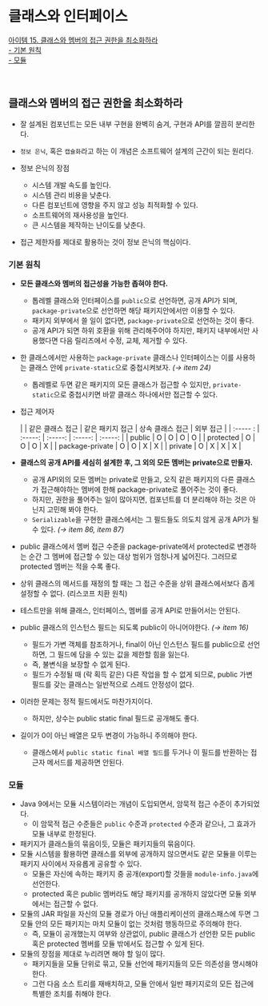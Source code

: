 # 클래스와 인터페이스

[아이템 15. 클래스와 멤버의 접근 권한을 최소화하라](#클래스와-멤버의-접근-권한을-최소화하라)   
[- 기본 원칙](#기본-원칙)  
[- 모듈](#모듈)

<br>

## 클래스와 멤버의 접근 권한을 최소화하라
- 잘 설계된 컴포넌트는 모든 내부 구현을 완벽히 숨겨, 구현과 API를 깔끔히 분리한다.
- `정보 은닉`, 혹은 `캡슐화`라고 하는 이 개념은 소프트웨어 설계의 근간이 되는 원리다.

- 정보 은닉의 장점 
  - 시스템 개발 속도를 높인다.
  - 시스템 관리 비용을 낮춘다.
  - 다른 컴포넌트에 영향을 주지 않고 성능 최적화할 수 있다.
  - 소프트웨어의 재사용성을 높인다.
  - 큰 시스템을 제작하는 난이도를 낮춘다.

- 접근 제한자를 제대로 활용하는 것이 정보 은닉의 핵심이다.


### 기본 원칙
- **모든 클래스와 멤버의 접근성을 가능한 좁혀야 한다.**
  - 톱레벨 클래스와 인터페이스를 `public`으로 선언하면, 공개 API가 되며, `package-private`으로 선언하면 해당 패키지안에서만 이용할 수 있다.
  - 패키지 외부에서 쓸 일이 없다면, `package-private`으로 선언하는 것이 좋다. 
  - 공개 API가 되면 하위 호환을 위해 관리해주어야 하지만, 패키지 내부에서만 사용했다면 다음 릴리즈에서 수정, 교체, 제거할 수 있다.

- 한 클래스에서만 사용하는 `package-private` 클래스나 인터페이스는 이를 사용하는 클래스 안에 `private-static`으로 중첩시켜보자. *(→ item 24)*
    - 톱레벨로 두면 같은 패키지의 모든 클래스가 접근할 수 있지만, `private-static`으로 중첩시키면 바깥 클래스 하나에서만 접근할 수 있다. 

- 접근 제어자

  | | 같은 클래스 접근 | 같은 패키지 접근 | 상속 클래스 접근 | 외부 접근 |
  | :----- : | :-----: | :-----: | :-----: | :-----: |
  | public          | O | O | O | O |
  | protected       | O | O | O | X |
  | package-private | O | O | X | X |
  | private         | O | X | X | X |

- **클래스의 공개 API를 세심히 설계한 후, 그 외의 모든 멤버는 private으로 만들자.**
  - 공개 API외의 모든 멤버는 private로 만들고, 오직 같은 패키지의 다른 클래스가 접근해야하는 멤버에 한해 package-private로 풀어주는 것이 좋다.
  - 하지만, 권한을 풀어주는 일이 많아지면, 컴포넌트를 더 분리해야 하는 것은 아닌지 고민해 봐야 한다.
  - `Serializable`을 구현한 클래스에서는 그 필드들도 의도치 않게 공개 API가 될 수 있다. *(→ item 86, item 87)*

- public 클래스에서 멤버 접근 수준을 package-private에서 protected로 변경하는 순간 그 멤버에 접근할 수 있는 대상 범위가 엄청나게 넓어진다. 그러므로 protected 멤버는 적을 수록 좋다.

- 상위 클래스의 메서드를 재정의 할 때는 그 접근 수준을 상위 클래스에서보다 좁게 설정할 수 없다. (리스코프 치환 원칙)

- 테스트만을 위해 클래스, 인터페이스, 멤버를 공개 API로 만들어서는 안된다.

- public 클래스의 인스턴스 필드는 되도록 public이 아니어야한다. *(→ item 16)*
  - 필드가 가변 객체를 참조하거나, final이 아닌 인스턴스 필드를 public으로 선언하면, 그 필드에 담을 수 있는 값을 제한할 힘을 잃는다.
  - 즉, 불변식을 보장할 수 없게 된다.
  - 필드가 수정될 때 (락 획득 같은) 다른 작업을 할 수 없게 되므로, public 가변 필드를 갖는 클래스는 일반적으로 스레드 안정성이 없다.

- 이러한 문제는 정적 필드에서도 마찬가지이다. 
  - 하지만, 상수는 public static final 필드로 공개해도 좋다.

- 길이가 0이 아닌 배열은 모두 변경이 가능하니 주의해야 한다. 
  - 클래스에서 `public static final 배열 필드`를 두거나 이 필드를 반환하는 접근자 메서드를 제공하면 안된다.


### 모듈 
- Java 9에서는 모듈 시스템이라는 개념이 도입되면서, 암묵적 접근 수준이 추가되었다.
  - 이 암묵적 접근 수준들은 `public` 수준과 `protected` 수준과 같으나, 그 효과가 모듈 내부로 한정된다.
- 패키지가 클래스들의 묶음이듯, 모듈은 패키지들의 묶음이다.
- 모듈 시스템을 활용하면 클래스를 외부에 공개하지 않으면서도 같은 모듈을 이루는 패키지 사이에서 자유롭게 공유할 수 있다. 
  - 모듈은 자신에 속하는 패키지 중 공개(export)할 것들을 `module-info.java`에 선언한다.
  - protected 혹은 public 멤버라도 해당 패키지를 공개하지 않았다면 모듈 외부에서는 접근할 수 없다.
- 모듈의 JAR 파일을 자신의 모듈 경로가 아닌 애플리케이션의 클래스패스에 두면 그 모듈 안의 모든 패키지는 마치 모듈이 없는 것처럼 행동하므로 주의해야 한다.
  - 즉, 모듈이 공개했는지 여부와 상관없이, public 클래스가 선언한 모든 public 혹은 protected 멤버를 모듈 밖에서도 접근할 수 있게 된다.
- 모듈의 장점을 제대로 누리려면 해야 할 일이 많다.
  - 패키지들을 모듈 단위로 묶고, 모듈 선언에 패키지들의 모든 의존성을 명시해야한다.
  - 그런 다음 소스 트리를 재배치하고, 모듈 안에서 일반 패키지로의 모든 접근에 특별한 조치를 취해야 한다.


<br>

